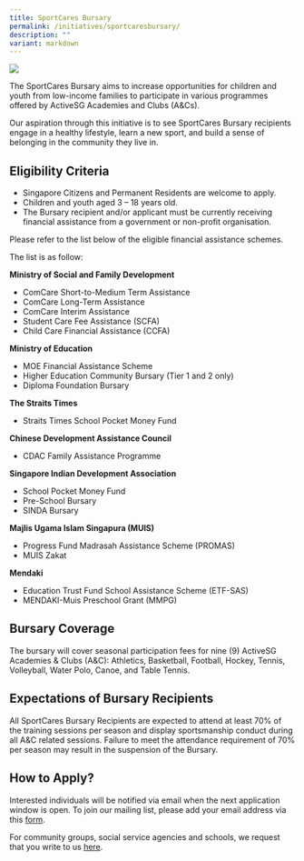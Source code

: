 ```yaml
---
title: SportCares Bursary
permalink: /initiatives/sportcaresbursary/
description: ""
variant: markdown
---
```

![](/images/communities-of-care-1.jpg)




The SportCares Bursary aims to increase opportunities for children and youth from low-income families to participate in various programmes offered by ActiveSG Academies and Clubs (A&amp;Cs). 

Our aspiration through this initiative is to see SportCares Bursary recipients engage in a healthy lifestyle, learn a new sport, and build a sense of belonging in the community they live in.   

**Eligibility** **Criteria**
-
* Singapore Citizens and Permanent Residents are welcome to apply. 
* Children and youth aged 3 – 18 years old. 
* The Bursary recipient and/or applicant must be currently receiving financial assistance from a government or non-profit organisation. 

Please refer to the list below of the eligible financial assistance schemes. 

The list is as follow: 

**Ministry of Social and Family Development** 
* ComCare Short-to-Medium Term Assistance
* ComCare Long-Term Assistance
* ComCare Interim Assistance
* Student Care Fee Assistance (SCFA)
* Child Care Financial Assistance (CCFA)

**Ministry of Education**
* MOE Financial Assistance Scheme
* Higher Education Community Bursary (Tier 1 and 2 only)
* Diploma Foundation Bursary

**The Straits Times**
* Straits Times School Pocket Money Fund

**Chinese Development Assistance Council**
* CDAC Family Assistance Programme

**Singapore Indian Development Association**
* School Pocket Money Fund
* Pre-School Bursary
* SINDA Bursary

**Majlis Ugama Islam Singapura (MUIS)**
* Progress Fund Madrasah Assistance Scheme (PROMAS)
* MUIS Zakat

**Mendaki**
* Education Trust Fund School Assistance Scheme (ETF-SAS)
* MENDAKI-Muis Preschool Grant (MMPG)

**Bursary Coverage**
- 
The bursary will cover seasonal participation fees for nine (9) ActiveSG Academies &amp; Clubs (A&amp;C): Athletics, Basketball, Football, Hockey, Tennis, Volleyball, Water Polo, Canoe, and Table Tennis.

**Expectations of Bursary Recipients**
-
All SportCares Bursary Recipients are expected to attend at least 70% of the training sessions per season and display sportsmanship conduct during all A&amp;C related sessions. Failure to meet the attendance requirement of 70% per season may result in the suspension of the Bursary. 

**How to Apply?** 
- 
Interested individuals will be notified via email when the next application window is open. To join our mailing list, please add your email address via this [form](https://form.gov.sg/67a45f0cdd4157c04a2eb4a6).

For community groups, social service agencies and schools, we request that you write to us [here](mailto:sportcares@sport.gov.sg).